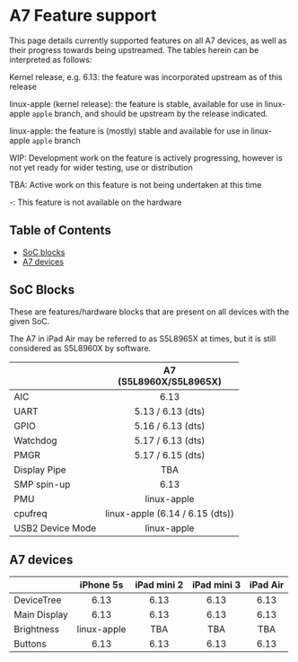 # A7 Feature support

This page details currently supported features on all A7 devices, as well as their progress towards being upstreamed.
The tables herein can be interpreted as follows:

Kernel release, e.g. 6.13: the feature was incorporated upstream as of this release

linux-apple (kernel release): the feature is stable, available for use in linux-apple `apple` branch, and should be upstream by the release indicated.

linux-apple: the feature is (mostly) stable and available for use in linux-apple `apple` branch

WIP: Development work on the feature is actively progressing, however is not yet ready for wider testing, use or distribution

TBA: Active work on this feature is not being undertaken at this time

-: This feature is not available on the hardware

## Table of Contents

- [SoC blocks](#soc-blocks)
- [A7 devices](#a7-devices)

## SoC Blocks

These are features/hardware blocks that are present on all devices with the given SoC.

The A7 in iPad Air may be referred to as S5L8965X at times, but it is still considered as S5L8960X by software.

|                  | A7<br>(S5L8960X/S5L8965X)       |
|------------------|:-------------------------------:|
| AIC              | 6.13                            |
| UART             | 5.13 / 6.13 (dts)               |
| GPIO             | 5.16 / 6.13 (dts)               |
| Watchdog         | 5.17 / 6.13 (dts)               |
| PMGR             | 5.17 / 6.15 (dts)               |
| Display Pipe     | TBA                             |
| SMP spin-up      | 6.13                            |
| PMU              | linux-apple                     |
| cpufreq          | linux-apple (6.14 / 6.15 (dts)) |
| USB2 Device Mode | linux-apple                     |

## A7 devices

|                     | iPhone 5s   | iPad mini 2 | iPad mini 3 | iPad Air     |
|---------------------|:-----------:|:-----------:|:-----------:|:------------:|
| DeviceTree          | 6.13        | 6.13        | 6.13        | 6.13         |
| Main Display        | 6.13        | 6.13        | 6.13        | 6.13         |
| Brightness          | linux-apple | TBA         | TBA         | TBA          |
| Buttons             | 6.13        | 6.13        | 6.13        | 6.13         |
